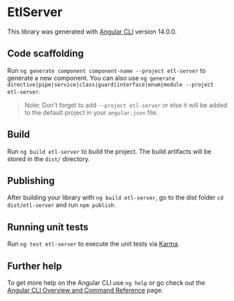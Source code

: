 # EtlServer

This library was generated with [Angular CLI](https://github.com/angular/angular-cli) version 14.0.0.

## Code scaffolding

Run `ng generate component component-name --project etl-server` to generate a new component. You can also use `ng generate directive|pipe|service|class|guard|interface|enum|module --project etl-server`.
> Note: Don't forget to add `--project etl-server` or else it will be added to the default project in your `angular.json` file. 

## Build

Run `ng build etl-server` to build the project. The build artifacts will be stored in the `dist/` directory.

## Publishing

After building your library with `ng build etl-server`, go to the dist folder `cd dist/etl-server` and run `npm publish`.

## Running unit tests

Run `ng test etl-server` to execute the unit tests via [Karma](https://karma-runner.github.io).

## Further help

To get more help on the Angular CLI use `ng help` or go check out the [Angular CLI Overview and Command Reference](https://angular.io/cli) page.

